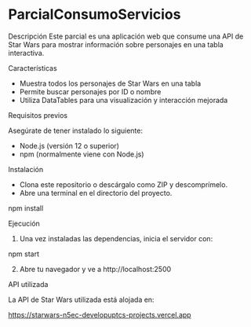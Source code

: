 # ParcialConsumoServicios
Descripción
Este parcial es una aplicación web que consume una API de Star Wars para mostrar información sobre personajes en una tabla interactiva.

Características

* Muestra todos los personajes de Star Wars en una tabla
* Permite buscar personajes por ID o nombre
* Utiliza DataTables para una visualización y interacción mejorada

Requisitos previos

Asegúrate de tener instalado lo siguiente:

* Node.js (versión 12 o superior)
* npm (normalmente viene con Node.js)

Instalación

* Clona este repositorio o descárgalo como ZIP y descomprímelo.
* Abre una terminal en el directorio del proyecto.

npm install

Ejecución

1. Una vez instaladas las dependencias, inicia el servidor con:

npm start

2. Abre tu navegador y ve a http://localhost:2500

API utilizada

La API de Star Wars utilizada está alojada en:

https://starwars-n5ec-developuptcs-projects.vercel.app

